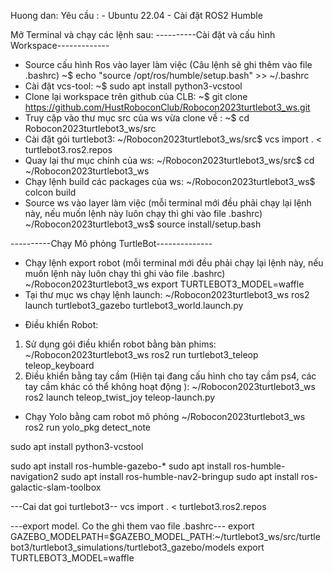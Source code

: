 Huong dan: 
Yêu cầu : - Ubuntu 22.04
		   - Cài đặt ROS2 Humble

Mở Terminal và chạy các lệnh sau:
----------Cài đặt và cấu hình Workspace-------------
- Source cấu hình Ros vào layer làm việc (Câu lệnh sẽ ghi thêm vào file .bashrc)
	~$ echo "source /opt/ros/humble/setup.bash" >> ~/.bashrc
- Cài đặt vcs-tool:
	~$ sudo apt install python3-vcstool
- Clone lại workspace trên github của CLB:
	~$ git clone https://github.com/HustRoboconClub/Robocon2023turtlebot3_ws.git
- Truy cập vào thư mục src của ws vừa clone về :
	~$ cd Robocon2023turtlebot3_ws/src
- Cài đặt gói turtlebot3:
	~/Robocon2023turtlebot3_ws/src$  vcs import . < turtlebot3.ros2.repos
- Quay lại thư mục chính của ws: 
 	~/Robocon2023turtlebot3_ws/src$ cd ~/Robocon2023turtlebot3_ws 
- Chạy lệnh build các packages của ws:
	~/Robocon2023turtlebot3_ws$ colcon build
- Source ws vào layer làm việc (mỗi terminal mới đều phải chạy lại lệnh này, nếu muốn lệnh này luôn chạy thì ghi vào file .bashrc)
	~/Robocon2023turtlebot3_ws$ source install/setup.bash

----------Chạy Mô phỏng TurtleBot--------------
- Chạy lệnh export robot (mỗi terminal mới đều phải chạy lại lệnh này, nếu muốn lệnh này luôn chạy thì ghi vào file .bashrc)
	~/Robocon2023turtlebot3_ws export TURTLEBOT3_MODEL=waffle
- Tại thư mục ws chạy lệnh launch:
	~/Robocon2023turtlebot3_ws ros2 launch turtlebot3_gazebo turtlebot3_world.launch.py
+ Điều khiển Robot:
1. Sử dụng gói điều khiển robot bằng bàn phims:
	~/Robocon2023turtlebot3_ws ros2 run turtlebot3_teleop teleop_keyboard 
2. Điều khiển bằng tay cầm (Hiện tại đang cấu hình cho tay cầm ps4, các tay cầm khác có thể không hoạt động ):
	~/Robocon2023turtlebot3_ws ros2 launch teleop_twist_joy teleop-launch.py

+ Chạy Yolo bằng cam robot mô phỏng
 ~/Robocon2023turtlebot3_ws ros2 run yolo_pkg detect_note
 
 

sudo apt install python3-vcstool

sudo apt install ros-humble-gazebo-*
sudo apt install ros-humble-navigation2
sudo apt install ros-humble-nav2-bringup
sudo apt install ros-galactic-slam-toolbox

---Cai dat goi turtlebot3--
vcs import . < turtlebot3.ros2.repos

---export model. Co the ghi them vao file .bashrc---
export GAZEBO_MODELPATH=$GAZEBO_MODEL_PATH:~/turtlebot3_ws/src/turtlebot3/turtlebot3_simulations/turtlebot3_gazebo/models
export TURTLEBOT3_MODEL=waffle
